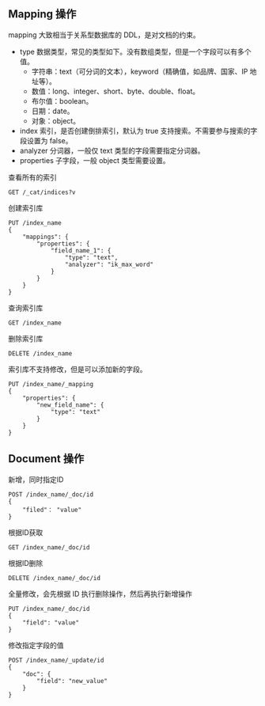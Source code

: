 
## Mapping 操作
mapping 大致相当于关系型数据库的 DDL，是对文档的约束。

- type 数据类型，常见的类型如下。没有数组类型，但是一个字段可以有多个值。
	- 字符串：text（可分词的文本），keyword（精确值，如品牌、国家、IP 地址等）。
	- 数值：long、integer、short、byte、double、float。
	- 布尔值：boolean。
	- 日期：date。
	- 对象：object。
- index 索引，是否创建倒排索引，默认为 true 支持搜索。不需要参与搜索的字段设置为 false。
- analyzer 分词器，一般仅 text 类型的字段需要指定分词器。
- properties 子字段，一般 object 类型需要设置。

查看所有的索引
```
GET /_cat/indices?v
```

创建索引库
```
PUT /index_name
{
	"mappings": {
		"properties": {
			"field_name_1": {
				"type": "text",
				"analyzer": "ik_max_word"
			}
		}
	}
}
```

查询索引库
```
GET /index_name
```

删除索引库
```
DELETE /index_name
```

索引库不支持修改，但是可以添加新的字段。
```
PUT /index_name/_mapping
{
	"properties": {
		"new_field_name": {
			"type": "text"
		}
	}
}
```

## Document 操作
新增，同时指定ID
```
POST /index_name/_doc/id
{
	"filed"： "value"
}
```

根据ID获取
```
GET /index_name/_doc/id
```

根据ID删除
```
DELETE /index_name/_doc/id
```

全量修改，会先根据 ID 执行删除操作，然后再执行新增操作
```
PUT /index_name/_doc/id
{
	"field": "value"
}
```

修改指定字段的值
```
POST /index_name/_update/id
{
	"doc": {
		"field": "new_value"
	}
}
```